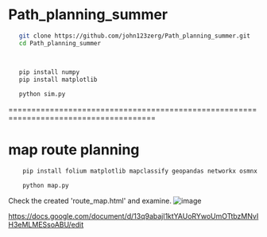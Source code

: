 # Path_planning_summer



 ```bash
    git clone https://github.com/john123zerg/Path_planning_summer.git
    cd Path_planning_summer
    
   
 ```
 ```bash
    pip install numpy
    pip install matplotlib
 ```
 ```bash
    python sim.py
 ```


======================================================================================





# map route planning





```bash
    pip install folium matplotlib mapclassify geopandas networkx osmnx
```
```bash
    python map.py
```

Check the created 'route_map.html' and examine.
![image](https://github.com/john123zerg/Path_planning_summer/assets/63462803/65b02ed2-a1d5-4e64-814b-2eb9479c2503)







https://docs.google.com/document/d/13q9abajl1ktYAUoRYwoUmOTtbzMNvIH3eMLMESsoABU/edit
